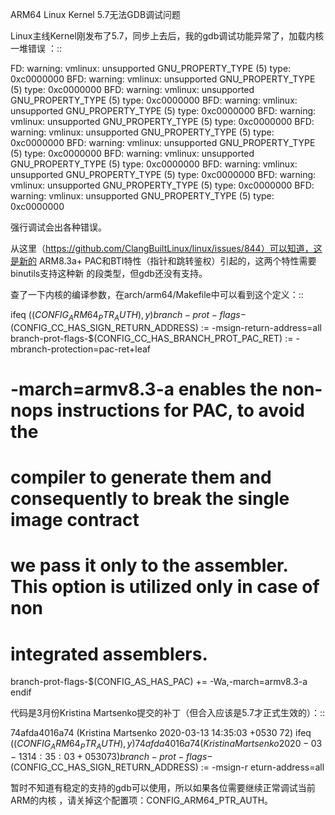     
ARM64 Linux Kernel 5.7无法GDB调试问题

Linux主线Kernel刚发布了5.7，同步上去后，我的gdb调试功能异常了，加载内核一堆错误
：::

  FD: warning: vmlinux: unsupported GNU_PROPERTY_TYPE (5) type: 0xc0000000
  BFD: warning: vmlinux: unsupported GNU_PROPERTY_TYPE (5) type: 0xc0000000
  BFD: warning: vmlinux: unsupported GNU_PROPERTY_TYPE (5) type: 0xc0000000
  BFD: warning: vmlinux: unsupported GNU_PROPERTY_TYPE (5) type: 0xc0000000
  BFD: warning: vmlinux: unsupported GNU_PROPERTY_TYPE (5) type: 0xc0000000
  BFD: warning: vmlinux: unsupported GNU_PROPERTY_TYPE (5) type: 0xc0000000
  BFD: warning: vmlinux: unsupported GNU_PROPERTY_TYPE (5) type: 0xc0000000
  BFD: warning: vmlinux: unsupported GNU_PROPERTY_TYPE (5) type: 0xc0000000
  BFD: warning: vmlinux: unsupported GNU_PROPERTY_TYPE (5) type: 0xc0000000
  BFD: warning: vmlinux: unsupported GNU_PROPERTY_TYPE (5) type: 0xc0000000
  BFD: warning: vmlinux: unsupported GNU_PROPERTY_TYPE (5) type: 0xc0000000

强行调试会出各种错误。

从这里（https://github.com/ClangBuiltLinux/linux/issues/844）可以知道，这是新的
ARM8.3a+ PAC和BTI特性（指针和跳转鉴权）引起的，这两个特性需要binutils支持这种新
的段类型，但gdb还没有支持。

查了一下内核的编译参数，在arch/arm64/Makefile中可以看到这个定义：::

  ifeq ($(CONFIG_ARM64_PTR_AUTH),y)
  branch-prot-flags-$(CONFIG_CC_HAS_SIGN_RETURN_ADDRESS) := -msign-return-address=all
  branch-prot-flags-$(CONFIG_CC_HAS_BRANCH_PROT_PAC_RET) := -mbranch-protection=pac-ret+leaf
  # -march=armv8.3-a enables the non-nops instructions for PAC, to avoid the
  # compiler to generate them and consequently to break the single image contract
  # we pass it only to the assembler. This option is utilized only in case of non
  # integrated assemblers.
  branch-prot-flags-$(CONFIG_AS_HAS_PAC) += -Wa,-march=armv8.3-a
  endif

代码是3月份Kristina Martsenko提交的补丁（但合入应该是5.7才正式生效的）：::

  74afda4016a74 (Kristina Martsenko 2020-03-13 14:35:03 +0530  72) ifeq ($(CONFIG_ARM64_PTR_AUTH),y)
  74afda4016a74 (Kristina Martsenko 2020-03-13 14:35:03 +0530  73) branch-prot-flags-$(CONFIG_CC_HAS_SIGN_RETURN_ADDRESS) := -msign-r eturn-address=all

暂时不知道有稳定的支持的gdb可以使用，所以如果各位需要继续正常调试当前ARM的内核
，请关掉这个配置项：CONFIG_ARM64_PTR_AUTH。
